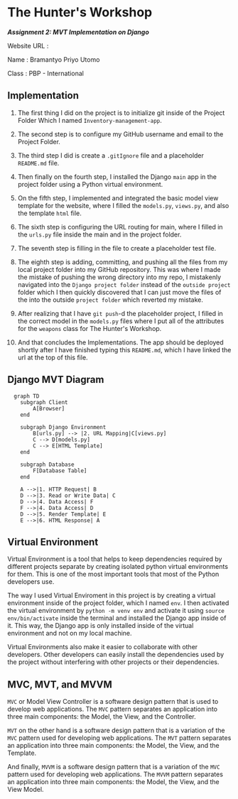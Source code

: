 # The Hunter's Workshop

**_Assignment 2: MVT Implementation on Django_**

Website URL :

Name : Bramantyo Priyo Utomo

Class : PBP - International

## Implementation

1. The first thing I did on the project is to initialize git inside of the Project Folder Which I named `Inventory-management-app`.

2. The second step is to configure my GitHub username and email to the Project Folder.

3. The third step I did is create a `.gitIgnore` file and a placeholder `README.md` file.

4. Then finally on the fourth step, I installed the Django `main` app in the project folder using a Python virtual environment.

5. On the fifth step, I implemented and integrated the basic model view template for the website, where I filled the `models.py`, `views.py`, and also the template `html` file.

6. The sixth step is configuring the URL routing for main, where I filled in the `urls.py` file inside the main and in the project folder.

7. The seventh step is filling in the file to create a placeholder test file.

8. The eighth step is adding, committing, and pushing all the files from my local project folder into my GitHub repository. This was where I made the mistake of pushing the wrong directory into my repo, I mistakenly navigated into the `Django project folder` instead of the `outside project` folder which I then quickly discovered that I can just move the files of the into the outside `project folder` which reverted my mistake.

9. After realizing that I have `git push`-d the placeholder project, I filled in the correct model in the `models.py` files where I put all of the attributes for the `weapons` class for The Hunter's Workshop.

10. And that concludes the Implementations. The app should be deployed shortly after I have finished typing this `README.md`, which I have linked the url at the top of this file.

## Django MVT Diagram

```mermaid
  graph TD
    subgraph Client
        A[Browser]
    end

    subgraph Django Environment
        B[urls.py] --> |2. URL Mapping|C[views.py]
        C --> D[models.py]
        C --> E[HTML Template]
    end

    subgraph Database
        F[Database Table]
    end

    A -->|1. HTTP Request| B
    D -->|3. Read or Write Data| C
    D -->|4. Data Access| F
    F -->|4. Data Access| D
    D -->|5. Render Template| E
    E -->|6. HTML Response| A
```

## Virtual Environment

Virtual Environment is a tool that helps to keep dependencies required by different projects separate by creating isolated python virtual environments for them. This is one of the most important tools that most of the Python developers use.

The way I used Virtual Enviroment in this project is by creating a virtual environment inside of the project folder, which I named `env`. I then activated the virtual environment by `python -m venv env` and activate it using `source env/bin/activate` inside the terminal and installed the Django app inside of it. This way, the Django app is only installed inside of the virtual environment and not on my local machine.

Virtual Environments also make it easier to collaborate with other developers. Other developers can easily install the dependencies used by the project without interfering with other projects or their dependencies.

## MVC, MVT, and MVVM

`MVC` or Model View Controller is a software design pattern that is used to develop web applications. The `MVC` pattern separates an application into three main components: the Model, the View, and the Controller.

`MVT` on the other hand is a software design pattern that is a variation of the `MVC` pattern used for developing web applications. The `MVT` pattern separates an application into three main components: the Model, the View, and the Template.

And finally, `MVVM` is a software design pattern that is a variation of the `MVC` pattern used for developing web applications. The `MVVM` pattern separates an application into three main components: the Model, the View, and the View Model.
